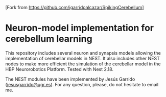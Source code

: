 [Fork from https://github.com/jgarridoalcazar/SpikingCerebellum]

# Neuron-model implementation for cerebellum learning

This repository includes several neuron and synapsis models allowing the implementation of cerebellar models in NEST. It also includes other NEST nodes to make more efficient the simulation of the cerebellar model in the HBP Neurorobotics Platform. Tested with Nest 2.18.

The NEST modules have been implemented by Jesús Garrido (jesusgarrido@ugr.es). For any question, please, do not hesitate to email me.
